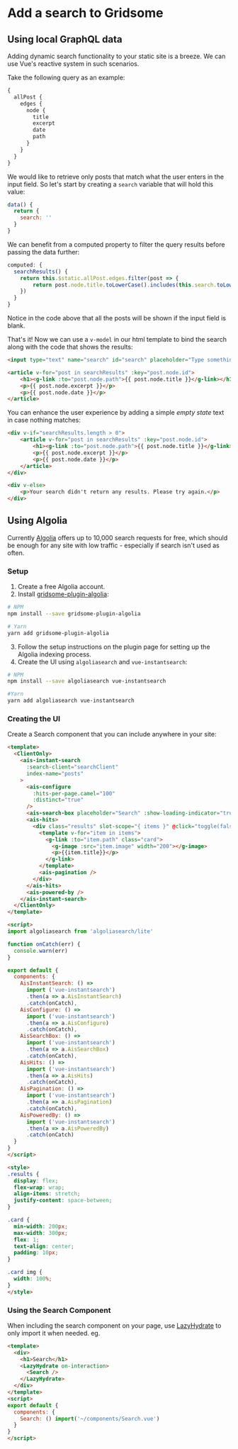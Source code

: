 # Add a search to Gridsome

## Using local GraphQL data

Adding dynamic search functionality to your static site is a breeze. We can use Vue's reactive system in such scenarios.

Take the following query as an example:

```graphql
{
  allPost {
    edges {
      node {
        title
        excerpt
        date
        path
      }
    }
  }
}
```

We would like to retrieve only posts that match what the user enters in the input field. So let's start by creating a `search` variable that will hold this value:

```js
data() {
  return {
    search: ''
  }
}
```

We can benefit from a computed property to filter the query results before passing the data further:

```js
computed: {
  searchResults() {
    return this.$static.allPost.edges.filter(post => {
        return post.node.title.toLowerCase().includes(this.search.toLowerCase().trim())
    })
  }
}
```

Notice in the code above that all the posts will be shown if the input field is blank.

That's it! Now we can use a `v-model` in our html template to bind the search along with the code that shows the results:

```html
<input type="text" name="search" id="search" placeholder="Type something..." v-model="search">

<article v-for="post in searchResults" :key="post.node.id">
    <h1><g-link :to="post.node.path">{{ post.node.title }}</g-link></h1>
    <p>{{ post.node.excerpt }}</p>
    <p>{{ post.node.date }}</p>
</article>
```

You can enhance the user experience by adding a simple *empty state* text in case nothing matches:

```html
<div v-if="searchResults.length > 0">
    <article v-for="post in searchResults" :key="post.node.id">
        <h1><g-link :to="post.node.path">{{ post.node.title }}</g-link></h1>
        <p>{{ post.node.excerpt }}</p>
        <p>{{ post.node.date }}</p>
    </article>
</div>

<div v-else>
    <p>Your search didn't return any results. Please try again.</p>
</div>
```

## Using Algolia

Currently [Algolia](https://www.algolia.com) offers up to 10,000 search requests for free, which should be enough for any site with low traffic - especially if search isn't used as often.

### Setup

1. Create a free Algolia account.
2. Install [gridsome-plugin-algolia](https://gridsome.org/plugins/gridsome-plugin-algolia):
```sh
# NPM
npm install --save gridsome-plugin-algolia

# Yarn
yarn add gridsome-plugin-algolia
```

3. Follow the setup instructions on the plugin page for setting up the Algolia indexing process.
4. Create the UI using `algoliasearch` and `vue-instantsearch`:
```sh
# NPM
npm install --save algoliasearch vue-instantsearch

#Yarn
yarn add algoliasearch vue-instantsearch
```

### Creating the UI

Create a Search component that you can include anywhere in your site:

```html
<template>
  <ClientOnly>
    <ais-instant-search
      :search-client="searchClient"
      index-name="posts"
    >
      <ais-configure
        :hits-per-page.camel="100"
        :distinct="true"
      />
      <ais-search-box placeholder="Search" :show-loading-indicator="true" ref="search"></ais-search-box>
      <ais-hits>
        <div class="results" slot-scope="{ items }" @click="toggle(false)">
          <template v-for="item in items">
            <g-link :to="item.path" class="card">
              <g-image :src="item.image" width="200"></g-image>
              <p>{{item.title}}</p>
            </g-link>
          </template>
          <ais-pagination />
        </div>
      </ais-hits>
      <ais-powered-by />
    </ais-instant-search>
  </ClientOnly>
</template>

<script>
import algoliasearch from 'algoliasearch/lite'

function onCatch(err) {
  console.warn(err)
}

export default {
  components: {
    AisInstantSearch: () =>
      import ('vue-instantsearch')
      .then(a => a.AisInstantSearch)
      .catch(onCatch),
    AisConfigure: () =>
      import ('vue-instantsearch')
      .then(a => a.AisConfigure)
      .catch(onCatch),
    AisSearchBox: () =>
      import ('vue-instantsearch')
      .then(a => a.AisSearchBox)
      .catch(onCatch),
    AisHits: () =>
      import ('vue-instantsearch')
      .then(a => a.AisHits)
      .catch(onCatch),
    AisPagination: () =>
      import ('vue-instantsearch')
      .then(a => a.AisPagination)
      .catch(onCatch),
    AisPoweredBy: () =>
      import ('vue-instantsearch')
      .then(a => a.AisPoweredBy)
      .catch(onCatch)
  }
}
</script>

<style>
.results {
  display: flex;
  flex-wrap: wrap;
  align-items: stretch;
  justify-content: space-between;
}

.card {
  min-width: 200px;
  max-width: 300px;
  flex: 1;
  text-align: center;
  padding: 10px;
}

.card img {
  width: 100%;
}
</style>
```

### Using the Search Component

When including the search component on your page, use [LazyHydrate](https://github.com/maoberlehner/vue-lazy-hydration) to only import it when needed. eg.

```html
<template>
  <div>
    <h1>Search</h1>
    <LazyHydrate on-interaction>
      <Search />
    </LazyHydrate>
  </div>
</template>
<script>
export default {
  components: {
    Search: () import('~/components/Search.vue')
  }
}
</script>
```
